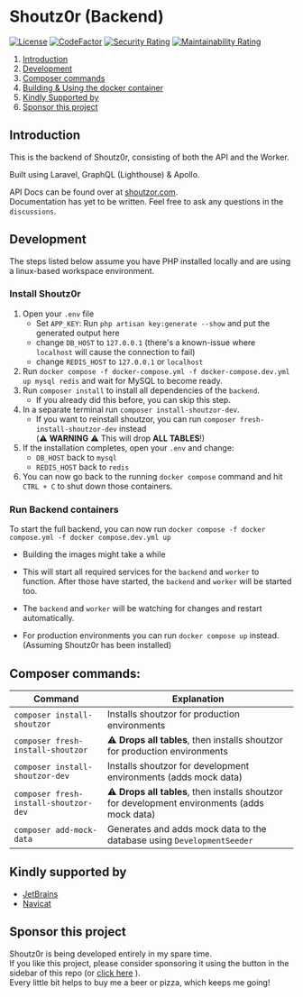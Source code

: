 # Shoutz0r (Backend)

[![License](https://img.shields.io/github/license/Shoutz0r/backend.svg?style=flat)](https://www.gnu.org/licenses/gpl-3.0.en.html)
[![CodeFactor](https://www.codefactor.io/repository/github/Shoutz0r/backend/badge/main)](https://www.codefactor.io/repository/github/Shoutz0r/backend/overview/main)
[![Security Rating](https://sonarcloud.io/api/project_badges/measure?project=Shoutz0r_backend&metric=security_rating)](https://sonarcloud.io/summary/new_code?id=Shoutz0r_backend)
[![Maintainability Rating](https://sonarcloud.io/api/project_badges/measure?project=Shoutz0r_backend&metric=sqale_rating)](https://sonarcloud.io/summary/new_code?id=Shoutz0r_backend)

1. [Introduction](#introduction)
2. [Development](#development)
3. [Composer commands](#composer-commands)
4. [Building & Using the docker container](#building--using-the-docker-container)
5. [Kindly Supported by](#kindly-supported-by)
6. [Sponsor this project](#sponsor-this-project)

## Introduction

This is the backend of Shoutz0r, consisting of both the API and the Worker.

Built using Laravel, GraphQL (Lighthouse) & Apollo.

API Docs can be found over at [shoutzor.com](https://shoutzor.com/phpdocs/app/master/). \
Documentation has yet to be written. Feel free to ask any questions in the `discussions`.

## Development
The steps listed below assume you have PHP installed locally and are using a linux-based workspace environment.

### Install Shoutz0r
1. Open your `.env` file 
   - Set `APP_KEY`: Run `php artisan key:generate --show` and put the generated output here
   - change `DB_HOST` to `127.0.0.1` (there's a known-issue where `localhost` will cause the connection to fail)
   - change `REDIS_HOST` to `127.0.0.1` or `localhost`
2. Run `docker compose -f docker-compose.yml -f docker-compose.dev.yml up mysql redis` and wait for MySQL to become ready.
3. Run `composer install` to install all dependencies of the `backend`.
    - If you already did this before, you can skip this step.
3. In a separate terminal run `composer install-shoutzor-dev`.
   - If you want to reinstall shoutzor, you can run `composer fresh-install-shoutzor-dev` instead\
     (⚠️ **WARNING** ⚠️ This will drop **ALL TABLES**!)
3. If the installation completes, open your `.env` and change:
   - `DB_HOST` back to `mysql`
   - `REDIS_HOST` back to `redis`
4. You can now go back to the running `docker compose` command and hit `CTRL + C` to shut down those containers.

### Run Backend containers
To start the full backend, you can now run `docker compose -f docker compose.yml -f docker compose.dev.yml up` 
 - Building the images might take a while
 - This will start all required services for the `backend` and `worker` to function. After those have started, the `backend` and `worker` will be started too.
 - The `backend` and `worker` will be watching for changes and restart automatically.

 - For production environments you can run `docker compose up` instead. (Assuming Shoutz0r has been installed)

## Composer commands:

| Command                               | Explanation                                                            |
|---------------------------------------|------------------------------------------------------------------------|
| `composer install-shoutzor`           | Installs shoutzor for production environments                          |
| `composer fresh-install-shoutzor`     | ⚠️ **Drops all tables**, then installs shoutzor for production environments                          |
| `composer install-shoutzor-dev`       | Installs shoutzor for development environments (adds mock data)        |
| `composer fresh-install-shoutzor-dev` | ⚠️ **Drops all tables**, then installs shoutzor for development environments (adds mock data)        |
| `composer add-mock-data`              | Generates and adds mock data to the database using `DevelopmentSeeder` |

## Kindly supported by

* [JetBrains](https://www.jetbrains.com/?from=Shoutz0r)
* [Navicat](https://www.navicat.com/)

## Sponsor this project

Shoutz0r is being developed entirely in my spare time. \
If you like this project, please consider sponsoring it using the button in the sidebar of this repo (or [click here](https://github.com/sponsors/xorinzor) ).\
Every little bit helps to buy me a beer or pizza, which keeps me going!
